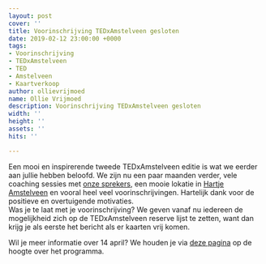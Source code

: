```yaml
---
layout: post
cover: ''
title: Voorinschrijving TEDxAmstelveen gesloten
date: 2019-02-12 23:00:00 +0000
tags:
- Voorinschrijving
- TEDxAmstelveen
- TED
- Amstelveen
- Kaartverkoop
author: ollievrijmoed
name: Ollie Vrijmoed
description: Voorinschrijving TEDxAmstelveen gesloten
width: ''
height: ''
assets: ''
hits: ''

---
```

Een mooi en inspirerende tweede <span class="redx">TEDxAmstelveen</span> editie is wat we eerder aan jullie hebben beloofd. We zijn nu een paar maanden verder, vele coaching sessies met [onze sprekers](https://tedxamstelveen.com/sprekers/ "Sprekers"), een mooie lokatie in [Hartje Amstelveen](https://tedxamstelveen.com/event/ "Events") en vooral heel veel voorinschrijvingen. Hartelijk dank voor de positieve en overtuigende motivaties.  
Was je te laat met je voorinschrijving? We geven vanaf nu iedereen de mogelijkheid zich op de TEDxAmstelveen reserve lijst te zetten, want dan krijg je als eerste het bericht als er kaarten vrij komen.

Wil je meer informatie over 14 april? We houden je via [deze pagina](https://tedxamstelveen.com/event/ "Events") op de hoogte over het programma.